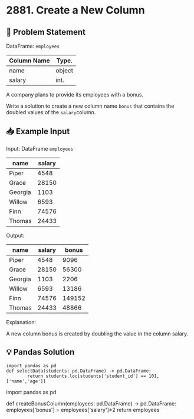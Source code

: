 
# 2881. Create a New Column

## 📝 Problem Statement

DataFrame: `employees`

| Column Name | Type.  |
|-------------|--------|
| name        | object |
| salary      | int.   |

A company plans to provide its employees with a bonus.

Write a solution to create a new column name `bonus` that contains the doubled values of the `salary`column.

## 📥 Example Input
 Input:
DataFrame `employees`

| name    | salary |
|---------|--------|
| Piper   | 4548   |
| Grace   | 28150  |
| Georgia | 1103   |
| Willow  | 6593   |
| Finn    | 74576  |
| Thomas  | 24433  |

Output:

| name    | salary | bonus  |
|---------|--------|--------|
| Piper   | 4548   | 9096   |
| Grace   | 28150  | 56300  |
| Georgia | 1103   | 2206   |
| Willow  | 6593   | 13186  |
| Finn    | 74576  | 149152 |
| Thomas  | 24433  | 48866  |

Explanation: 

A new column bonus is created by doubling the value in the column salary.

## 💡 Pandas Solution

    import pandas as pd
    def selectData(students: pd.DataFrame) -> pd.DataFrame:
            return students.loc[students['student_id'] == 101,['name','age']]
import pandas as pd

def createBonusColumn(employees: pd.DataFrame) -> pd.DataFrame:
    employees['bonus'] = employees['salary']*2
    return employees
